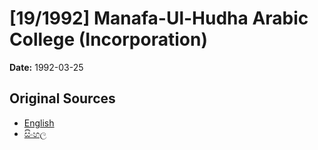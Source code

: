 # [19/1992] Manafa-Ul-Hudha Arabic College (Incorporation)

**Date:** 1992-03-25

## Original Sources

- [English](https://documents.gov.lk/view/acts/1992/3/19-1992_E.pdf)
- [සිංහල](https://documents.gov.lk/view/acts/1992/3/19-1992_S.pdf)
